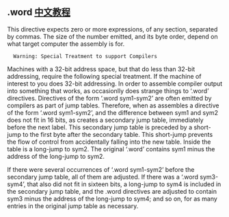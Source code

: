 .word [中文教程](https://biscuitos.github.io/blog/GNUASM-.word/)
--------------------------------------------------

This directive expects zero or more expressions, of any section, 
separated by commas. The size of the number emitted, and its byte 
order, depend on what target computer the assembly is for.

```
  Warning: Special Treatment to support Compilers
```

Machines with a 32-bit address space, but that do less than 32-bit 
addressing, require the following special treatment. If the machine
of interest to you does 32-bit addressing.
In order to assemble compiler output into something that works, as
occasionlly does strange things to ‘.word’ directives. Directives
of the form ‘.word sym1-sym2’ are often emitted by compilers as part
of jump tables. Therefore, when as assembles a directive of the form
‘.word sym1-sym2’, and the difference between sym1 and sym2 does not
fit in 16 bits, as creates a secondary jump table, immediately before
the next label. This secondary jump table is preceded by a short-jump
to the first byte after the secondary table. This short-jump prevents
the flow of control from accidentally falling into the new table. Inside
the table is a long-jump to sym2. The original ‘.word’ contains sym1 
minus the address of the long-jump to sym2.

If there were several occurrences of ‘.word sym1-sym2’ before the
secondary jump table, all of them are adjusted. If there was a 
‘.word sym3-sym4’, that also did not fit in sixteen bits, a long-jump
to sym4 is included in the secondary jump table, and the .word directives
are adjusted to contain sym3 minus the address of the long-jump to
sym4; and so on, for as many entries in the original jump table as 
necessary.


